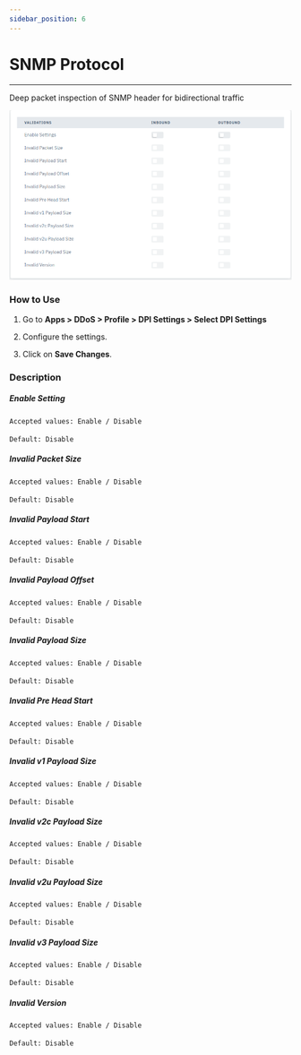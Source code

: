 ```yaml
---
sidebar_position: 6
---
```


# SNMP Protocol

---

Deep packet inspection of SNMP header for bidirectional traffic

![dpi_settings](/img/ddos/v7/docs/snmp.png)

### How to Use

1. Go to **Apps > DDoS > Profile > DPI Settings > Select DPI Settings**

2. Configure the settings.

3. Click on **Save Changes**.

### Description

##### **Enable Setting**

    Accepted values: Enable / Disable

    Default: Disable

##### **Invalid Packet Size**

    Accepted values: Enable / Disable

    Default: Disable

##### **Invalid Payload Start**

    Accepted values: Enable / Disable

    Default: Disable

##### **Invalid Payload Offset**

    Accepted values: Enable / Disable

    Default: Disable

##### **Invalid Payload Size**

    Accepted values: Enable / Disable

    Default: Disable

##### **Invalid Pre Head Start**

    Accepted values: Enable / Disable

    Default: Disable

##### **Invalid v1 Payload Size**

    Accepted values: Enable / Disable

    Default: Disable

##### **Invalid v2c Payload Size**

    Accepted values: Enable / Disable

    Default: Disable

##### **Invalid v2u Payload Size**

    Accepted values: Enable / Disable

    Default: Disable

##### **Invalid v3 Payload Size**

    Accepted values: Enable / Disable

    Default: Disable

##### **Invalid Version**

    Accepted values: Enable / Disable

    Default: Disable
